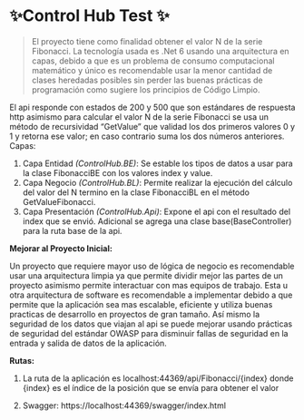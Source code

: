 # ✨Control Hub Test ✨

> El proyecto tiene como finalidad obtener el valor N de la serie
> Fibonacci. La tecnología usada es .Net 6 usando una arquitectura en
> capas, debido a que es un problema de consumo computacional matemático
> y único es recomendable usar la menor cantidad de clases heredadas
> posibles sin perder las buenas prácticas de programación como sugiere
> los principios de Código Limpio.

El api responde con estados de 200 y 500 que son estándares de respuesta http asimismo para calcular el valor N de la serie Fibonacci se usa un método de recursividad “GetValue” que validad los dos primeros valores 0 y 1 y retorna ese valor; en caso contrario suma los dos números anteriores.
Capas:

 1. Capa Entidad *(ControlHub.BE)*: Se estable los tipos de datos a usar
    para la clase FibonacciBE con los valores index y value.
 2. Capa Negocio *(ControlHub.BL)*: Permite realizar la ejecución del cálculo del valor del N termino en la clase FibonacciBL en el método GetValueFibonacci.
 3. Capa Presentación *(ControlHub.Api)*: Expone el api con el resultado del index que se envió. Adicional se agrega una clase base(BaseController) para la ruta base de la api.
 
**Mejorar al Proyecto Inicial:**

Un proyecto que requiere mayor uso de lógica de negocio es recomendable usar una arquitectura limpia ya que permite dividir mejor las partes de un proyecto asimismo permite interactuar con mas equipos de trabajo. Esta u otra arquitectura de software es recomendable a implementar debido a que permite que la aplicación sea mas escalable, eficiente y utiliza buenas practicas de desarrollo en proyectos de gran tamaño.
Así mismo la seguridad de los datos que viajan al api se puede mejorar usando prácticas de seguridad del estándar OWASP para disminuir fallas de seguridad en la entrada y salida de datos de la aplicación.

**Rutas:**

 1. La ruta de la aplicación es localhost:44369/api/Fibonacci/{index} donde {index} es el índice de la posición que se envía para obtener el valor

 1. Swagger: https://localhost:44369/swagger/index.html

